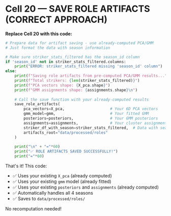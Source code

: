 # Cell 20 — SAVE ROLE ARTIFACTS (CORRECT APPROACH)

**Replace Cell 20 with this code:**

```python
# Prepare data for artifact saving - use already-computed PCA/GMM
# Just format the data with season information

# Make sure striker_stats_filtered has the season_id column
if 'season_id' not in striker_stats_filtered.columns:
    print("ERROR: striker_stats_filtered missing 'season_id' column")
else:
    print(f"Saving role artifacts from pre-computed PCA/GMM results...")
    print(f"Total strikers: {len(striker_stats_filtered)}")
    print(f"PCA vectors shape: {X_pca.shape}")
    print(f"GMM assignments shape: {assignments.shape}\n")
    
    # Call the save function with your already-computed results
    save_role_artifacts(
        pca_vectors=X_pca,                    # Your 6D PCA vectors
        gmm_model=gmm,                        # Your fitted GMM
        posteriors=posteriors,                # Your GMM posteriors
        assignments=assignments,              # Your cluster assignments
        striker_df_with_season=striker_stats_filtered,  # Data with season_id
        artifacts_root="data/processed/roles"
    )
    
    print("\n" + "="*60)
    print("✅ ROLE ARTIFACTS SAVED SUCCESSFULLY!")
    print("="*60)
```

That's it! This code:
- ✅ Uses your existing `X_pca` (already computed)
- ✅ Uses your existing `gmm` model (already fitted)
- ✅ Uses your existing `posteriors` and `assignments` (already computed)
- ✅ Automatically handles all 4 seasons
- ✅ Saves to `data/processed/roles/`

No recomputation needed!
